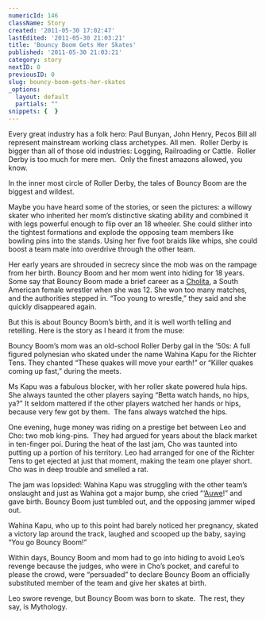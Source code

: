 ```yaml
---
numericId: 146
className: Story
created: '2011-05-30 17:02:47'
lastEdited: '2011-05-30 21:03:21'
title: 'Bouncy Boom Gets Her Skates'
published: '2011-05-30 21:03:21'
category: story
nextID: 0
previousID: 0
slug: bouncy-boom-gets-her-skates
_options:
  layout: default
  partials: ""
snippets: {  }
---
```

Every great industry has a folk hero: Paul Bunyan, John Henry, Pecos Bill all represent mainstream working class archetypes. All men. &nbsp;Roller Derby is bigger than all of those old industries: Logging, Railroading or Cattle. &nbsp;Roller Derby is too much for mere men. &nbsp;Only the finest amazons allowed, you know.

In the inner most circle of Roller Derby, the tales of Bouncy Boom are the biggest and wildest.

Maybe you have heard some of the stories, or seen the pictures: a willowy skater who inherited her mom&rsquo;s distinctive skating ability and combined it with legs powerful enough to flip over an 18 wheeler. She could slither into the tightest formations and explode the opposing team members like bowling pins into the stands. Using her five foot braids like whips, she could boost a team mate into overdrive through the other team.

Her early years are shrouded in secrecy since the mob was on the rampage from her birth. Bouncy Boom and her mom went into hiding for 18 years. Some say that Bouncy Boom made a brief career as a [Cholita][0], a South American female wrestler when she was 12. She won too many matches, and the authorities stepped in. &ldquo;Too young to wrestle,&rdquo; they said and she quickly disappeared again.

But this is about Bouncy Boom&rsquo;s birth, and it is well worth telling and retelling. Here is the story as I heard it from the muse:

Bouncy Boom&rsquo;s mom was an old-school Roller Derby gal in the &rsquo;50s: A full figured polynesian who skated under the name Wahina Kapu for the Richter Tens. They chanted &ldquo;These quakes will move your earth!&rdquo; or &ldquo;Killer quakes coming up fast,&rdquo; during the meets.

Ms Kapu was a fabulous blocker, with her roller skate powered hula hips. She always taunted the other players saying &ldquo;Betta watch hands, no hips, ya?&rdquo; It seldom mattered if the other players watched her hands or hips, because very few got by them. &nbsp;The fans always watched the hips.

One evening, huge money was riding on a prestige bet between Leo and Cho: two mob king-pins. &nbsp;They had argued for years about the black market in ten-finger poi. During the heat of the last jam, Cho was taunted into putting up a portion of his territory. Leo had arranged for one of the Richter Tens to get ejected at just that moment, making the team one player short. Cho was in deep trouble and smelled a rat.

The jam was lopsided:&nbsp;Wahina Kapu was struggling with the other team&rsquo;s onslaught and just as Wahina got a major bump, she cried &ldquo;&lsquo;[Auwe][1]!&rdquo; and gave birth. Bouncy Boom just tumbled out, and the opposing jammer wiped out.

Wahina Kapu, who up to this point had barely noticed her pregnancy, skated a victory lap around the track, laughed and scooped up the baby, saying &ldquo;You go Bouncy Boom!&rdquo;

Within days, Bouncy Boom and mom had to go into hiding to avoid Leo&rsquo;s revenge because the judges, who were in Cho&rsquo;s pocket, and careful to please the crowd, were &ldquo;persuaded&rdquo; to declare Bouncy Boom an officially substituted member of the team and give her skates at birth.

Leo swore revenge, but Bouncy Boom was born to skate. &nbsp;The rest, they say, is Mythology.

[0]: http://observers.france24.com/content/20100405-bolivia-cholitas-female-wrestlers-plaits-petticoats
[1]: http://www.websters-online-dictionary.org/Hawaiian/auwe